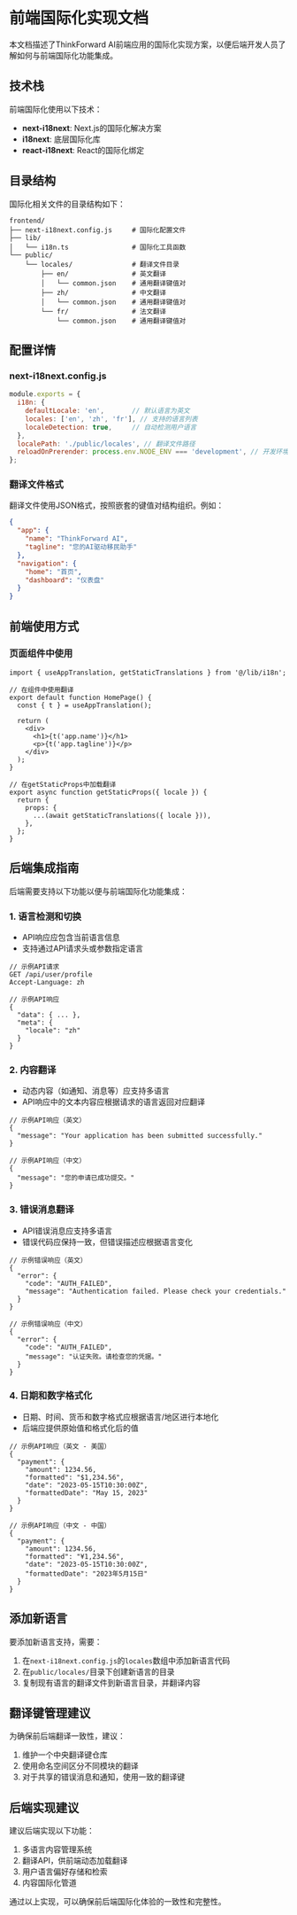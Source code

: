 # 前端国际化实现文档

本文档描述了ThinkForward AI前端应用的国际化实现方案，以便后端开发人员了解如何与前端国际化功能集成。

## 技术栈

前端国际化使用以下技术：

- **next-i18next**: Next.js的国际化解决方案
- **i18next**: 底层国际化库
- **react-i18next**: React的国际化绑定

## 目录结构

国际化相关文件的目录结构如下：

```
frontend/
├── next-i18next.config.js     # 国际化配置文件
├── lib/
│   └── i18n.ts                # 国际化工具函数
└── public/
    └── locales/               # 翻译文件目录
        ├── en/                # 英文翻译
        │   └── common.json    # 通用翻译键值对
        ├── zh/                # 中文翻译
        │   └── common.json    # 通用翻译键值对
        └── fr/                # 法文翻译
            └── common.json    # 通用翻译键值对
```

## 配置详情

### next-i18next.config.js

```javascript
module.exports = {
  i18n: {
    defaultLocale: 'en',       // 默认语言为英文
    locales: ['en', 'zh', 'fr'], // 支持的语言列表
    localeDetection: true,     // 自动检测用户语言
  },
  localePath: './public/locales', // 翻译文件路径
  reloadOnPrerender: process.env.NODE_ENV === 'development', // 开发环境下预渲染时重新加载翻译
};
```

### 翻译文件格式

翻译文件使用JSON格式，按照嵌套的键值对结构组织。例如：

```json
{
  "app": {
    "name": "ThinkForward AI",
    "tagline": "您的AI驱动移民助手"
  },
  "navigation": {
    "home": "首页",
    "dashboard": "仪表盘"
  }
}
```

## 前端使用方式

### 页面组件中使用

```tsx
import { useAppTranslation, getStaticTranslations } from '@/lib/i18n';

// 在组件中使用翻译
export default function HomePage() {
  const { t } = useAppTranslation();
  
  return (
    <div>
      <h1>{t('app.name')}</h1>
      <p>{t('app.tagline')}</p>
    </div>
  );
}

// 在getStaticProps中加载翻译
export async function getStaticProps({ locale }) {
  return {
    props: {
      ...(await getStaticTranslations({ locale })),
    },
  };
}
```

## 后端集成指南

后端需要支持以下功能以便与前端国际化功能集成：

### 1. 语言检测和切换

- API响应应包含当前语言信息
- 支持通过API请求头或参数指定语言

```
// 示例API请求
GET /api/user/profile
Accept-Language: zh

// 示例API响应
{
  "data": { ... },
  "meta": {
    "locale": "zh"
  }
}
```

### 2. 内容翻译

- 动态内容（如通知、消息等）应支持多语言
- API响应中的文本内容应根据请求的语言返回对应翻译

```
// 示例API响应（英文）
{
  "message": "Your application has been submitted successfully."
}

// 示例API响应（中文）
{
  "message": "您的申请已成功提交。"
}
```

### 3. 错误消息翻译

- API错误消息应支持多语言
- 错误代码应保持一致，但错误描述应根据语言变化

```
// 示例错误响应（英文）
{
  "error": {
    "code": "AUTH_FAILED",
    "message": "Authentication failed. Please check your credentials."
  }
}

// 示例错误响应（中文）
{
  "error": {
    "code": "AUTH_FAILED",
    "message": "认证失败。请检查您的凭据。"
  }
}
```

### 4. 日期和数字格式化

- 日期、时间、货币和数字格式应根据语言/地区进行本地化
- 后端应提供原始值和格式化后的值

```
// 示例API响应（英文 - 美国）
{
  "payment": {
    "amount": 1234.56,
    "formatted": "$1,234.56",
    "date": "2023-05-15T10:30:00Z",
    "formattedDate": "May 15, 2023"
  }
}

// 示例API响应（中文 - 中国）
{
  "payment": {
    "amount": 1234.56,
    "formatted": "¥1,234.56",
    "date": "2023-05-15T10:30:00Z",
    "formattedDate": "2023年5月15日"
  }
}
```

## 添加新语言

要添加新语言支持，需要：

1. 在`next-i18next.config.js`的`locales`数组中添加新语言代码
2. 在`public/locales/`目录下创建新语言的目录
3. 复制现有语言的翻译文件到新语言目录，并翻译内容

## 翻译键管理建议

为确保前后端翻译一致性，建议：

1. 维护一个中央翻译键仓库
2. 使用命名空间区分不同模块的翻译
3. 对于共享的错误消息和通知，使用一致的翻译键

## 后端实现建议

建议后端实现以下功能：

1. 多语言内容管理系统
2. 翻译API，供前端动态加载翻译
3. 用户语言偏好存储和检索
4. 内容国际化管道

通过以上实现，可以确保前后端国际化体验的一致性和完整性。
